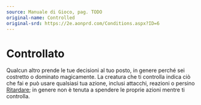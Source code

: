 ```yaml
---
source: Manuale di Gioco, pag. TODO
original-name: Controlled
original-srd: https://2e.aonprd.com/Conditions.aspx?ID=6
---
```


# Controllato

Qualcun altro prende le tue decisioni al tuo posto, in genere perché sei
costretto o dominato magicamente. La creatura che ti controlla indica ciò che
fai e può usare qualsiasi tua azione, inclusi attacchi, reazioni o persino
[Ritardare](/azioni/base/ritardare); in genere non è tenuta a spendere le
proprie azioni mentre ti controlla.
